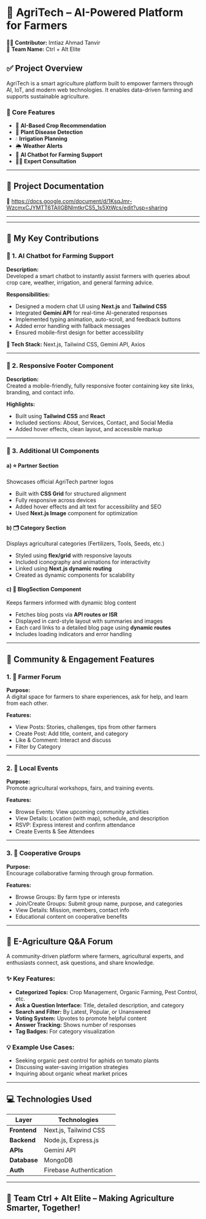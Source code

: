 # 🌱 AgriTech – AI-Powered Platform for Farmers

👨‍💻 **Contributor:** Imtiaz Ahmad Tanvir  
🧠 **Team Name:** Ctrl + Alt Elite  

## ✅ Project Overview
AgriTech is a smart agriculture platform built to empower farmers through AI, IoT, and modern web technologies. It enables data-driven farming and supports sustainable agriculture.

### 🌟 Core Features
- 🌾 **AI-Based Crop Recommendation**
- 🦠 **Plant Disease Detection**
- 💧 **Irrigation Planning**
- 🌦️ **Weather Alerts**
- 🤖 **AI Chatbot for Farming Support**
- 👨‍🌾 **Expert Consultation**

---

## 🚀 Project Documentation

🔗 https://docs.google.com/document/d/1KsqJmr-WzcmxCJYMTT6TAIIGBNlmtkrCS5_1s5XtWcs/edit?usp=sharing

---
---

## 🚀 My Key Contributions

### 🔹 1. AI Chatbot for Farming Support
**Description:**  
Developed a smart chatbot to instantly assist farmers with queries about crop care, weather, irrigation, and general farming advice.

**Responsibilities:**
- Designed a modern chat UI using **Next.js** and **Tailwind CSS**
- Integrated **Gemini API** for real-time AI-generated responses
- Implemented typing animation, auto-scroll, and feedback buttons
- Added error handling with fallback messages
- Ensured mobile-first design for better accessibility

**🔧 Tech Stack:** Next.js, Tailwind CSS, Gemini API, Axios

---

### 🔹 2. Responsive Footer Component
**Description:**  
Created a mobile-friendly, fully responsive footer containing key site links, branding, and contact info.

**Highlights:**
- Built using **Tailwind CSS** and **React**
- Included sections: About, Services, Contact, and Social Media
- Added hover effects, clean layout, and accessible markup

---

### 🔹 3. Additional UI Components

#### a) ⭐ Partner Section
Showcases official AgriTech partner logos
- Built with **CSS Grid** for structured alignment
- Fully responsive across devices
- Added hover effects and alt text for accessibility and SEO
- Used **Next.js Image** component for optimization

#### b) 🗂️ Category Section
Displays agricultural categories (Fertilizers, Tools, Seeds, etc.)
- Styled using **flex/grid** with responsive layouts
- Included iconography and animations for interactivity
- Linked using **Next.js dynamic routing**
- Created as dynamic components for scalability

#### c) 📰 BlogSection Component
Keeps farmers informed with dynamic blog content
- Fetches blog posts via **API routes or ISR**
- Displayed in card-style layout with summaries and images
- Each card links to a detailed blog page using **dynamic routes**
- Includes loading indicators and error handling

---

## 🧩 Community & Engagement Features

### 1. 🌾 Farmer Forum
**Purpose:**  
A digital space for farmers to share experiences, ask for help, and learn from each other.

**Features:**
- View Posts: Stories, challenges, tips from other farmers
- Create Post: Add title, content, and category
- Like & Comment: Interact and discuss
- Filter by Category

---

### 2. 📅 Local Events
**Purpose:**  
Promote agricultural workshops, fairs, and training events.

**Features:**
- Browse Events: View upcoming community activities
- View Details: Location (with map), schedule, and description
- RSVP: Express interest and confirm attendance
- Create Events & See Attendees

---

### 3. 🤝 Cooperative Groups
**Purpose:**  
Encourage collaborative farming through group formation.

**Features:**
- Browse Groups: By farm type or interests
- Join/Create Groups: Submit group name, purpose, and categories
- View Details: Mission, members, contact info
- Educational content on cooperative benefits

---

## 🌾 E-Agriculture Q&A Forum

A community-driven platform where farmers, agricultural experts, and enthusiasts connect, ask questions, and share knowledge.

### ✨ Key Features:
- **Categorized Topics:** Crop Management, Organic Farming, Pest Control, etc.
- **Ask a Question Interface:** Title, detailed description, and category
- **Search and Filter:** By Latest, Popular, or Unanswered
- **Voting System:** Upvotes to promote helpful content
- **Answer Tracking:** Shows number of responses
- **Tag Badges:** For category visualization

### 💡 Example Use Cases:
- Seeking organic pest control for aphids on tomato plants
- Discussing water-saving irrigation strategies
- Inquiring about organic wheat market prices

---

## 💻 Technologies Used

| Layer         | Technologies                          |
|---------------|----------------------------------------|
| **Frontend**  | Next.js, Tailwind CSS                 |
| **Backend**   | Node.js, Express.js                   |
| **APIs**      | Gemini API                            |
| **Database**  | MongoDB                               |
| **Auth**      | Firebase Authentication               |

---

## 🙌 Team Ctrl + Alt Elite – Making Agriculture Smarter, Together!
